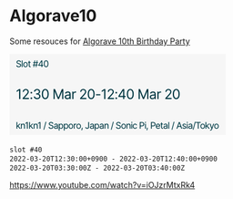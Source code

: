 # Algorave10

Some resouces for [Algorave 10th Birthday Party](https://ten.algorave.com/)

<img src="image/ss_slot40.png" width="380" height="142" />

```
slot #40 
2022-03-20T12:30:00+0900 - 2022-03-20T12:40:00+0900
2022-03-20T03:30:00Z - 2022-03-20T03:40:00Z
```

https://www.youtube.com/watch?v=iOJzrMtxRk4
